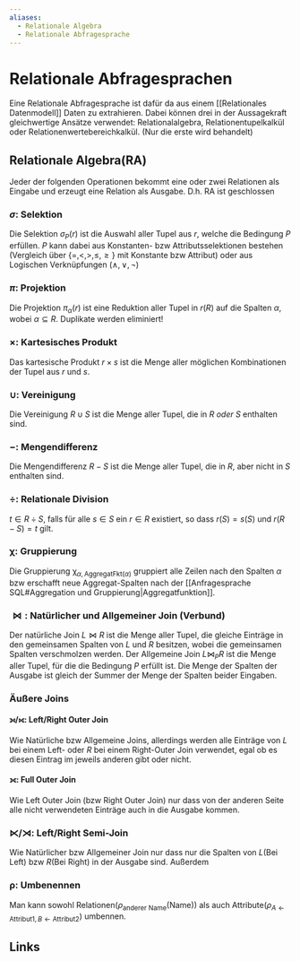 ```yaml
---
aliases:
  - Relationale Algebra
  - Relationale Abfragesprache
---
```

# Relationale Abfragesprachen 
Eine Relationale Abfragesprache ist dafür da aus einem [[Relationales Datenmodell]] Daten zu extrahieren.
Dabei können drei in der Aussagekraft gleichwertige Ansätze verwendet: Relationalalgebra, Relationentupelkalkül oder Relationenwertebereichkalkül.
(Nur die erste wird behandelt)
## Relationale Algebra(RA)
Jeder der folgenden Operationen bekommt eine oder zwei Relationen als Eingabe und erzeugt eine Relation als Ausgabe. D.h. RA ist geschlossen
### $\sigma:$ Selektion
Die Selektion $\sigma_{P}(r)$ ist die Auswahl aller Tupel aus $r$, welche die Bedingung $P$ erfüllen. $P$ kann dabei aus Konstanten- bzw Attributsselektionen bestehen (Vergleich über $\{=, <, >, \leq, \geq\}$ mit Konstante bzw Attribut) oder aus Logischen Verknüpfungen ($\land, \lor, \lnot$)
### $\pi:$ Projektion
Die Projektion $\pi_\alpha(r)$ ist eine Reduktion aller Tupel in $r(R)$ auf die Spalten $\alpha$, wobei $\alpha \subseteq R$. Duplikate werden eliminiert!
### $\times:$ Kartesisches Produkt
Das kartesische Produkt $r \times s$ ist die Menge aller möglichen Kombinationen der Tupel aus $r$ und $s$.
### $\cup:$ Vereinigung
Die Vereinigung $R \cup S$ ist die Menge aller Tupel, die in $R$ *oder* $S$ enthalten sind.
### $-:$ Mengendifferenz
Die Mengendifferenz $R - S$ ist die Menge aller Tupel, die in $R$, aber nicht in $S$ enthalten sind.
### $\div:$ Relationale Division
$t \in R \div S$, falls für alle $s \in S$ ein $r \in R$ existiert, so dass $r(S)=s(S)$ und $r(R-S) = t$ gilt.
### $\upchi:$ Gruppierung
Die Gruppierung $\upchi_{\alpha, \text{AggregatFkt}(\alpha)}$ gruppiert alle Zeilen nach den Spalten $\alpha$ bzw erschafft neue Aggregat-Spalten nach der [[Anfragesprache SQL#Aggregation und Gruppierung|Aggregatfunktion]].
### $\bowtie:$ Natürlicher und Allgemeiner Join (Verbund)
Der natürliche Join $L \bowtie R$ ist die Menge aller Tupel, die gleiche Einträge in den gemeinsamen Spalten von $L$ und $R$ besitzen, wobei die gemeinsamen Spalten verschmolzen werden.
Der Allgemeine Join $L \bowtie_{P}R$ ist die Menge aller Tupel, für die die Bedingung $P$ erfüllt ist. Die Menge der Spalten der Ausgabe ist gleich der Summer der Menge der Spalten beider Eingaben.
### Äußere Joins
#### ⟕/⟖: Left/Right Outer Join
Wie Natürliche bzw Allgemeine Joins, allerdings werden alle Einträge von $L$ bei einem Left- oder $R$ bei einem Right-Outer Join verwendet, egal ob es diesen Eintrag im jeweils anderen gibt oder nicht.
#### ⟗: Full Outer Join
Wie Left Outer Join (bzw Right Outer Join) nur dass von der anderen Seite alle nicht verwendeten Einträge auch in die Ausgabe kommen.
### ⋉/⋊: Left/Right Semi-Join
Wie Natürlicher bzw Allgemeiner Join nur dass nur die Spalten von $L$(Bei Left) bzw $R$(Bei Right) in der Ausgabe sind. Außerdem 
### $\uprho:$ Umbenennen
Man kann sowohl Relationen($\rho_{\text{anderer Name}}(\text{Name})$) als auch Attribute($\rho_{A \leftarrow \text{Attribut1}, B \leftarrow \text{Attribut2}}$) umbennen.
## Links